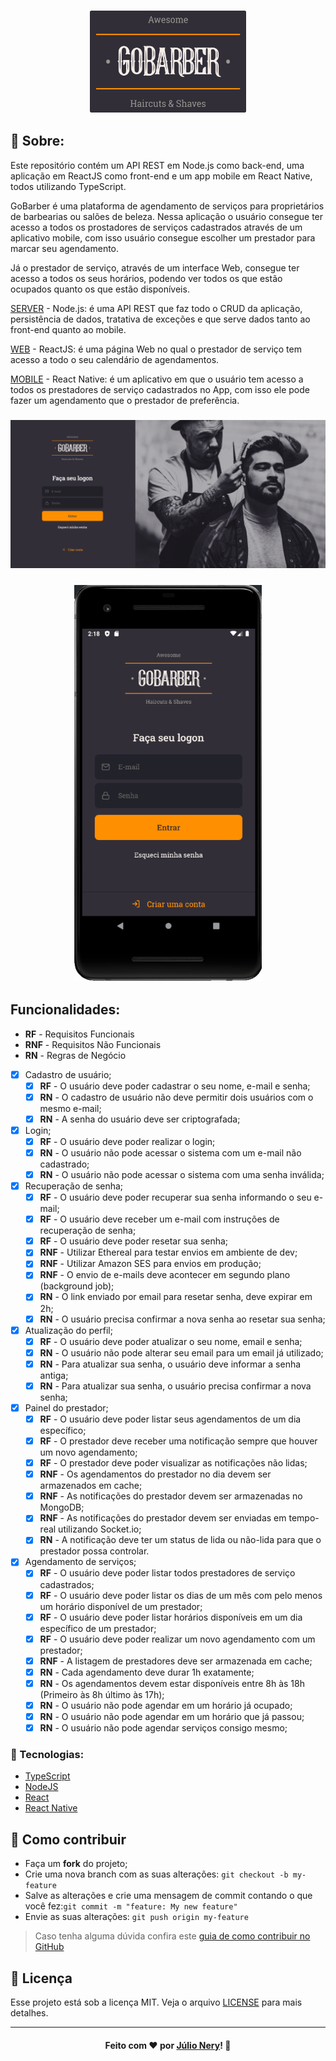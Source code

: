 <h3 align="center">
    <img alt="Logo" title="#logo" width="250px" src="https://raw.githubusercontent.com/julionery/docs/12512ed22b35576b0e8e5b8d409f89fa3a50b7d8/GoBarber/logo.svg">
</h3>

## :page_with_curl: Sobre:

Este repositório contém um API REST em Node.js como back-end, uma aplicação em ReactJS como front-end e um app mobile em React Native, todos utilizando TypeScript.

GoBarber é uma plataforma de agendamento de serviços para proprietários de barbearias ou salões de beleza. Nessa aplicação o usuário consegue ter acesso a todos os prostadores de serviços cadastrados através de um aplicativo mobile, com isso usuário consegue escolher um prestador para marcar seu agendamento.

Já o prestador de serviço, através de um interface Web, consegue ter acesso a todos os seus horários, podendo ver todos os que estão ocupados quanto os que estão disponíveis.

[SERVER](https://github.com/julionery/gobarber-node-react-reactnative/tree/master/server) - Node.js: é uma API REST que faz todo o CRUD da aplicação, persistência de dados, tratativa de exceções e que serve dados tanto ao front-end quanto ao mobile.

[WEB](https://github.com/julionery/gobarber-node-react-reactnative/tree/master/web) - ReactJS: é uma página Web no qual o prestador de serviço tem acesso a todo o seu calendário de agendamentos.

[MOBILE](https://github.com/julionery/gobarber-node-react-reactnative/tree/master/mobile) - React Native: é um aplicativo em que o usuário tem acesso a todos os prestadores de serviço cadastrados no App, com isso ele pode fazer um agendamento que o prestador de preferência.

<h3 align="center">
    <img alt="Web" title="Web" src="https://github.com/julionery/docs/blob/master/GoBarber/gobarber-signup.gif?raw=true">
</h3>  

<h3 align="center">
    <img alt="Mobile" title="Mobile" width="300px" src="https://github.com/julionery/docs/blob/master/GoBarber/gobarber-signup-mobile.gif?raw=true?">
</h3>  

## Funcionalidades:
- **RF** - Requisitos Funcionais
- **RNF** - Requisitos Não Funcionais
- **RN** - Regras de Negócio

- [x] Cadastro de usuário;
  - [x] **RF** - O usuário deve poder cadastrar o seu nome, e-mail e senha;
  - [x] **RN** - O cadastro de usuário não deve permitir dois usuários com o mesmo e-mail;
  - [x] **RN** - A senha do usuário deve ser criptografada;
- [x] Login;
  - [x] **RF** - O usuário deve poder realizar o login;
  - [x] **RN** - O usuário não pode acessar o sistema com um e-mail não cadastrado;
  - [x] **RN** - O usuário não pode acessar o sistema com uma senha inválida;
- [x] Recuperação de senha;
  - [x] **RF** - O usuário deve poder recuperar sua senha informando o seu e-mail;
  - [x] **RF** - O usuário deve receber um e-mail com instruções de recuperação de senha;
  - [x] **RF** - O usuário deve poder resetar sua senha;
  - [x] **RNF** - Utilizar Ethereal para testar envios em ambiente de dev;
  - [x] **RNF** - Utilizar Amazon SES para envios em produção;
  - [x] **RNF** - O envio de e-mails deve acontecer em segundo plano (background job);
  - [x] **RN** - O link enviado por email para resetar senha, deve expirar em 2h;
  - [x] **RN** - O usuário precisa confirmar a nova senha ao resetar sua senha;
- [x] Atualização do perfil;
  - [x] **RF** - O usuário deve poder atualizar o seu nome, email e senha;
  - [x] **RN** - O usuário não pode alterar seu email para um email já utilizado;
  - [x] **RN** - Para atualizar sua senha, o usuário deve informar a senha antiga;
  - [x] **RN** - Para atualizar sua senha, o usuário precisa confirmar a nova senha;
- [x] Painel do prestador;
  - [x] **RF** - O usuário deve poder listar seus agendamentos de um dia específico;
  - [x] **RF** - O prestador deve receber uma notificação sempre que houver um novo agendamento;
  - [x] **RF** - O prestador deve poder visualizar as notificações não lidas;
  - [x] **RNF** - Os agendamentos do prestador no dia devem ser armazenados em cache;
  - [x] **RNF** - As notificações do prestador devem ser armazenadas no MongoDB;
  - [x] **RNF** - As notificações do prestador devem ser enviadas em tempo-real utilizando Socket.io;
  - [x] **RN** - A notificação deve ter um status de lida ou não-lida para que o prestador possa controlar.
- [x] Agendamento de serviços;
  - [x] **RF** - O usuário deve poder listar todos prestadores de serviço cadastrados;
  - [x] **RF** - O usuário deve poder listar os dias de um mês com pelo menos um horário disponível de um prestador;
  - [x] **RF** - O usuário deve poder listar horários disponíveis em um dia específico de um prestador;
  - [x] **RF** - O usuário deve poder realizar um novo agendamento com um prestador;
  - [x] **RNF** - A listagem de prestadores deve ser armazenada em cache;
  - [x] **RN** - Cada agendamento deve durar 1h exatamente;
  - [x] **RN** - Os agendamentos devem estar disponíveis entre 8h às 18h (Primeiro às 8h último às 17h);
  - [x] **RN** - O usuário não pode agendar em um horário já ocupado;
  - [x] **RN** - O usuário não pode agendar em um horário que já passou;
  - [x] **RN** - O usuário não pode agendar serviços consigo mesmo;

### :rocket: Tecnologias:
- [TypeScript](https://www.typescriptlang.org/)
- [NodeJS](https://nodejs.org/en/)
- [React](https://reactjs.org/ "ReactJS")
- [React Native](https://reactnative.dev/ "React Native")
 
<i id="contribuir"></i>

## :link: Como contribuir

- Faça um **fork** do projeto;
- Crie uma nova branch com as suas alterações: `git checkout -b my-feature`
- Salve as alterações e crie uma mensagem de commit contando o que você fez:`git commit -m "feature: My new feature"`
- Envie as suas alterações: `git push origin my-feature`

> Caso tenha alguma dúvida confira este [guia de como contribuir no GitHub](https://github.com/firstcontributions/first-contributions)

## :memo: Licença
Esse projeto está sob a licença MIT. Veja o arquivo [LICENSE](LICENSE) para mais detalhes.


---

<h4 align="center">
    Feito com ❤ por <a href="https://www.linkedin.com/in/julio-nery/" target="_blank">Júlio Nery</a>!
    <g-emoji class="g-emoji" alias="wave" fallback-src="https://github.githubassets.com/images/icons/emoji/unicode/1f44b.png">👋</g-emoji>
</h4>
